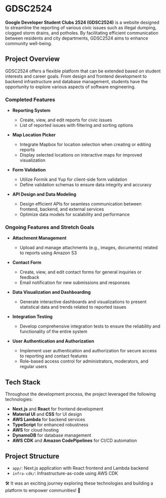 # GDSC2524

**Google Developer Student Clubs 2524 (GDSC2524)** is a website designed to streamline the reporting of various civic issues such as illegal dumping, clogged storm drains, and potholes. By facilitating efficient communication between residents and city departments, GDSC2524 aims to enhance community well-being.

## Project Overview

GDSC2524 offers a flexible platform that can be extended based on student interests and career goals. From design and frontend development to backend infrastructure and database management, students have the opportunity to explore various aspects of software engineering.

### Completed Features

-   **Reporting System**

    -   Create, view, and edit reports for civic issues
    -   List of reported issues with filtering and sorting options

-   **Map Location Picker**

    -   Integrate Mapbox for location selection when creating or editing reports
    -   Display selected locations on interactive maps for improved visualization

-   **Form Validation**

    -   Utilize Formik and Yup for client-side form validation
    -   Define validation schemas to ensure data integrity and accuracy

-   **API Design and Data Modeling**
    -   Design efficient APIs for seamless communication between frontend, backend, and external services
    -   Optimize data models for scalability and performance

### Ongoing Features and Stretch Goals

-   **Attachment Management**

    -   Upload and manage attachments (e.g., images, documents) related to reports using Amazon S3

-   **Contact Form**

    -   Create, view, and edit contact forms for general inquiries or feedback
    -   Email notification for new submissions and responses

-   **Data Visualization and Dashboarding**

    -   Generate interactive dashboards and visualizations to present statistical data and trends related to reported issues

-   **Integration Testing**

    -   Develop comprehensive integration tests to ensure the reliability and functionality of the entire system

-   **User Authentication and Authorization**
    -   Implement user authentication and authorization for secure access to reporting and contact features
    -   Role-based access control for administrators, moderators, and regular users

## Tech Stack

Throughout the development process, the project leveraged the following technologies:

-   **Next.js** and **React** for frontend development
-   **Material UI** and **CSS** for UI design
-   **AWS Lambda** for backend services
-   **TypeScript** for enhanced robustness
-   **AWS** for cloud hosting
-   **DynamoDB** for database management
-   **AWS CDK** and **Amazon CodePipelines** for CI/CD automation

## Project Structure

-   `app/`: Next.js application with React frontend and Lambda backend
-   `infra-cdk/`: Infrastructure-as-code using AWS CDK

🛠️ It was an exciting journey exploring these technologies and building a platform to empower communities! 🚀
